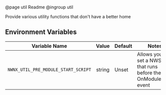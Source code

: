 @page util Readme
@ingroup util 

Provide various utility functions that don't have a better home

## Environment Variables

| Variable Name | Value | Default | Notes |
| ------------- | :---: | ------- | ----- |
| `NWNX_UTIL_PRE_MODULE_START_SCRIPT` | string | Unset | Allows you to set a NWScript that runs before the OnModuleLoad event
